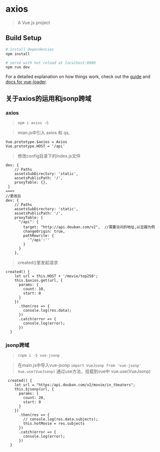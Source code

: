 # axios

> A Vue.js project

## Build Setup

``` bash
# install dependencies
npm install

# serve with hot reload at localhost:8080
npm run dev

```

For a detailed explanation on how things work, check out the [guide](http://vuejs-templates.github.io/webpack/) and [docs for vue-loader](http://vuejs.github.io/vue-loader).


## 关于axios的运用和jsonp跨域

### axios

> ``npm i axios -S``

> mian.js中引入 axios 和 qs,

```
Vue.prototype.$axios = Axios
Vue.prototype.HOST = '/api'
```

> 修改config目录下的index.js文件
```
dev: {
    // Paths
    assetsSubDirectory: 'static',
    assetsPublicPath: '/',
    proxyTable: {},
 }
===>
//更改后
dev: {
    // Paths
    assetsSubDirectory: 'static',
    assetsPublicPath: '/',
    proxyTable: {
      "/api": {
        target: "http://api.douban.com/v2",  //需要访问的地址,以豆瓣为例
        changeOrigin: true,
        pathRewrite: {
          '^/api':''
        }
      }
    },
```

> created()里发起请求

```
created() {
    let url = this.HOST + '/movie/top250';
    this.$axios.get(url, {
      params: {
        count: 10,
        start: 0
      }
    })
      .then(res => {
        console.log(res.data);
      })
      .catch(error => {
        console.log(error);
      })
  }
```

### jsonp跨域

> ``cnpm i -S vue-jsonp``

> 在main.js中导入vue-jsonp
``
import VueJsonp from 'vue-jsonp'
Vue.use(VueJsonp)
``
通过use方法，挂载到vue中
vue.use(VueJsonp)

> 
```
 created() {
    let url = "https:/api.douban.com/v2/movie/in_theaters";
    this.$jsonp(url, {
      params: {
        count: 20,
        start: 0
      }
    })
      .then(res => {
        // console.log(res.data.subjects);
        this.hotMovie = res.subjects
      })
      .catch(error => {
        console.log(error);
      })
  }
```